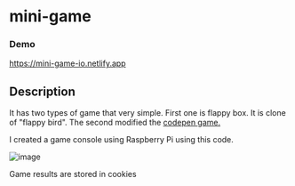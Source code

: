 # mini-game
### Demo
https://mini-game-io.netlify.app
## Description
It has two types of game that very simple.
First one is flappy box. It is clone of "flappy bird".
The second modified the [codepen game.](https://codepen.io/EduardoLopes/pen/vYWpLQ)

I created a game console using Raspberry Pi using this code.

![image](https://github.com/user-attachments/assets/b0ff4f35-39a6-49b6-8b9c-6f893c6740bb)

Game results are stored in cookies
